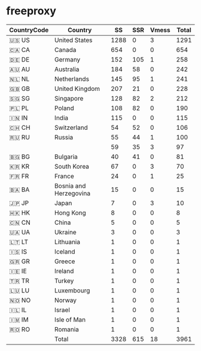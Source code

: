 # freeproxy

|CountryCode|Country|SS|SSR|Vmess|Total|
|  ----  | ----  |  ----  | ----  |  ----  | ----  |
|🇺🇸 US|United States|1288|0|3|1291|
|🇨🇦 CA|Canada|654|0|0|654|
|🇩🇪 DE|Germany|152|105|1|258|
|🇦🇺 AU|Australia|184|58|0|242|
|🇳🇱 NL|Netherlands|145|95|1|241|
|🇬🇧 GB|United Kingdom|207|21|0|228|
|🇸🇬 SG|Singapore|128|82|2|212|
|🇵🇱 PL|Poland|108|82|0|190|
|🇮🇳 IN|India|115|0|0|115|
|🇨🇭 CH|Switzerland|54|52|0|106|
|🇷🇺 RU|Russia|55|44|1|100|
| ||59|35|3|97|
|🇧🇬 BG|Bulgaria|40|41|0|81|
|🇰🇷 KR|South Korea|67|0|3|70|
|🇫🇷 FR|France|24|0|1|25|
|🇧🇦 BA|Bosnia and Herzegovina|15|0|0|15|
|🇯🇵 JP|Japan|7|0|3|10|
|🇭🇰 HK|Hong Kong|8|0|0|8|
|🇨🇳 CN|China|5|0|0|5|
|🇺🇦 UA|Ukraine|3|0|0|3|
|🇱🇹 LT|Lithuania|1|0|0|1|
|🇮🇸 IS|Iceland|1|0|0|1|
|🇬🇷 GR|Greece|1|0|0|1|
|🇮🇪 IE|Ireland|1|0|0|1|
|🇹🇷 TR|Turkey|1|0|0|1|
|🇱🇺 LU|Luxembourg|1|0|0|1|
|🇳🇴 NO|Norway|1|0|0|1|
|🇮🇱 IL|Israel|1|0|0|1|
|🇮🇲 IM|Isle of Man|1|0|0|1|
|🇷🇴 RO|Romania|1|0|0|1|
||Total|3328|615|18|3961|
